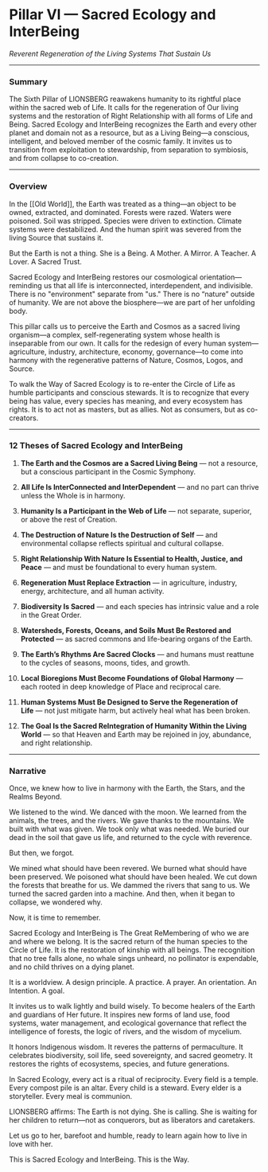 # Pillar VI — Sacred Ecology and InterBeing

_Reverent Regeneration of the Living Systems That Sustain Us_

---

### **Summary**

The Sixth Pillar of LIONSBERG reawakens humanity to its rightful place within the sacred web of Life. It calls for the regeneration of Our living systems and the restoration of Right Relationship with all forms of Life and Being. Sacred Ecology and InterBeing recognizes the Earth and every other planet and domain not as a resource, but as a Living Being—a conscious, intelligent, and beloved member of the cosmic family. It invites us to transition from exploitation to stewardship, from separation to symbiosis, and from collapse to co-creation.

---

### **Overview**

In the [[Old World]], the Earth was treated as a thing—an object to be owned, extracted, and dominated. Forests were razed. Waters were poisoned. Soil was stripped. Species were driven to extinction. Climate systems were destabilized. And the human spirit was severed from the living Source that sustains it.

But the Earth is not a thing. She is a Being. A Mother. A Mirror. A Teacher. A Lover. A Sacred Trust.

Sacred Ecology and InterBeing restores our cosmological orientation—reminding us that all life is interconnected, interdependent, and indivisible. There is no "environment" separate from "us." There is no “nature” outside of humanity. We are not above the biosphere—we are part of her unfolding body.

This pillar calls us to perceive the Earth and Cosmos as a sacred living organism—a complex, self-regenerating system whose health is inseparable from our own. It calls for the redesign of every human system—agriculture, industry, architecture, economy, governance—to come into harmony with the regenerative patterns of Nature, Cosmos, Logos, and Source.

To walk the Way of Sacred Ecology is to re-enter the Circle of Life as humble participants and conscious stewards. It is to recognize that every being has value, every species has meaning, and every ecosystem has rights. It is to act not as masters, but as allies. Not as consumers, but as co-creators.

---

### **12 Theses of Sacred Ecology and InterBeing**

1. **The Earth and the Cosmos are a Sacred Living Being** — not a resource, but a conscious participant in the Cosmic Symphony.
    
2. **All Life Is InterConnected and InterDependent** — and no part can thrive unless the Whole is in harmony.
    
3. **Humanity Is a Participant in the Web of Life** — not separate, superior, or above the rest of Creation.
    
4. **The Destruction of Nature Is the Destruction of Self** — and environmental collapse reflects spiritual and cultural collapse.
    
5. **Right Relationship With Nature Is Essential to Health, Justice, and Peace** — and must be foundational to every human system.
    
6. **Regeneration Must Replace Extraction** — in agriculture, industry, energy, architecture, and all human activity.
    
7. **Biodiversity Is Sacred** — and each species has intrinsic value and a role in the Great Order.
    
8. **Watersheds, Forests, Oceans, and Soils Must Be Restored and Protected** — as sacred commons and life-bearing organs of the Earth.
    
9. **The Earth’s Rhythms Are Sacred Clocks** — and humans must reattune to the cycles of seasons, moons, tides, and growth.
    
10. **Local Bioregions Must Become Foundations of Global Harmony** — each rooted in deep knowledge of Place and reciprocal care.
    
11. **Human Systems Must Be Designed to Serve the Regeneration of Life** — not just mitigate harm, but actively heal what has been broken.
    
12. **The Goal Is the Sacred ReIntegration of Humanity Within the Living World** — so that Heaven and Earth may be rejoined in joy, abundance, and right relationship.
    

---

### **Narrative**

Once, we knew how to live in harmony with the Earth, the Stars, and the Realms Beyond.

We listened to the wind. We danced with the moon. We learned from the animals, the trees, and the rivers. We gave thanks to the mountains. We built with what was given. We took only what was needed. We buried our dead in the soil that gave us life, and returned to the cycle with reverence.

But then, we forgot.

We mined what should have been revered. We burned what should have been preserved. We poisoned what should have been healed. We cut down the forests that breathe for us. We dammed the rivers that sang to us. We turned the sacred garden into a machine. And then, when it began to collapse, we wondered why.

Now, it is time to remember.

Sacred Ecology and InterBeing is The Great ReMembering of who we are and where we belong. It is the sacred return of the human species to the Circle of Life. It is the restoration of kinship with all beings. The recognition that no tree falls alone, no whale sings unheard, no pollinator is expendable, and no child thrives on a dying planet.

It is a worldview. A design principle. A practice. A prayer. An orientation. An Intention. A goal. 

It invites us to walk lightly and build wisely. To become healers of the Earth and guardians of Her future. It inspires new forms of land use, food systems, water management, and ecological governance that reflect the intelligence of forests, the logic of rivers, and the wisdom of mycelium.

It honors Indigenous wisdom. It reveres the patterns of permaculture. It celebrates biodiversity, soil life, seed sovereignty, and sacred geometry. It restores the rights of ecosystems, species, and future generations.

In Sacred Ecology, every act is a ritual of reciprocity. Every field is a temple. Every compost pile is an altar. Every child is a steward. Every elder is a storyteller. Every meal is communion.

LIONSBERG affirms: The Earth is not dying. She is calling. She is waiting for her children to return—not as conquerors, but as liberators and caretakers.

Let us go to her, barefoot and humble, ready to learn again how to live in love with her.

This is Sacred Ecology and InterBeing. This is the Way.